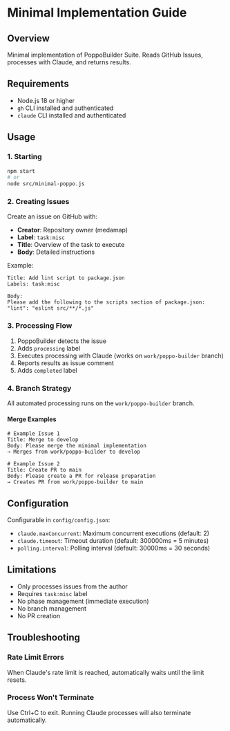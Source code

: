 # Minimal Implementation Guide

## Overview
Minimal implementation of PoppoBuilder Suite. Reads GitHub Issues, processes with Claude, and returns results.

## Requirements
- Node.js 18 or higher
- `gh` CLI installed and authenticated
- `claude` CLI installed and authenticated

## Usage

### 1. Starting
```bash
npm start
# or
node src/minimal-poppo.js
```

### 2. Creating Issues
Create an issue on GitHub with:
- **Creator**: Repository owner (medamap)
- **Label**: `task:misc`
- **Title**: Overview of the task to execute
- **Body**: Detailed instructions

Example:
```
Title: Add lint script to package.json
Labels: task:misc

Body:
Please add the following to the scripts section of package.json:
"lint": "eslint src/**/*.js"
```

### 3. Processing Flow
1. PoppoBuilder detects the issue
2. Adds `processing` label
3. Executes processing with Claude (works on `work/poppo-builder` branch)
4. Reports results as issue comment
5. Adds `completed` label

### 4. Branch Strategy
All automated processing runs on the `work/poppo-builder` branch.

#### Merge Examples
```
# Example Issue 1
Title: Merge to develop
Body: Please merge the minimal implementation
→ Merges from work/poppo-builder to develop

# Example Issue 2  
Title: Create PR to main
Body: Please create a PR for release preparation
→ Creates PR from work/poppo-builder to main
```

## Configuration
Configurable in `config/config.json`:
- `claude.maxConcurrent`: Maximum concurrent executions (default: 2)
- `claude.timeout`: Timeout duration (default: 300000ms = 5 minutes)
- `polling.interval`: Polling interval (default: 30000ms = 30 seconds)

## Limitations
- Only processes issues from the author
- Requires `task:misc` label
- No phase management (immediate execution)
- No branch management
- No PR creation

## Troubleshooting

### Rate Limit Errors
When Claude's rate limit is reached, automatically waits until the limit resets.

### Process Won't Terminate
Use Ctrl+C to exit. Running Claude processes will also terminate automatically.